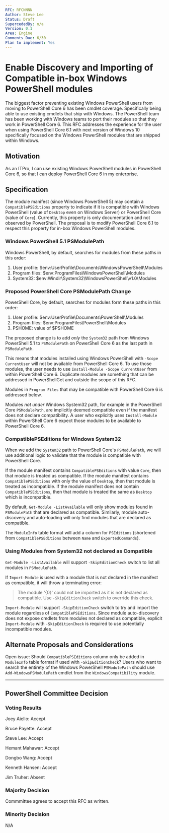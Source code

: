 ```yaml
---
RFC: RFCNNNN
Author: Steve Lee
Status: Draft
SupercededBy: n/a
Version: 0.1
Area: Engine
Comments Due: 6/30
Plan to implement: Yes
---
```


# Enable Discovery and Importing of Compatible in-box Windows PowerShell modules

The biggest factor preventing existing Windows PowerShell users from moving to PowerShell Core 6 has been cmdlet coverage.
Specifically being able to use existing cmdlets that ship with Windows.
The PowerShell team has been working with Windows teams to port their modules so that they work in PowerShell Core 6.
This RFC addresses the experience for the user when using PowerShell Core 6.1 with next version of Windows 10 specifically
focused on the Windows PowerShell modules that are shipped within Windows.

## Motivation

As an ITPro,
I can use existing Windows PowerShell modules in PowerShell Core 6,
so that I can deploy PowerShell Core 6 in my enterprise.

## Specification

The module manifest (since Windows PowerShell 5) may contain a `CompatiblePSEditions` property to indicate if it is compatible with
Windows PowerShell (value of `Desktop` even on Windows Server) or PowerShell Core (value of `Core`).
Currently, this property is only documentation and not observed by PowerShell.
The proposal is to modify PowerShell Core 6.1 to respect this property for in-box Windows PowerShell modules.

### Windows PowerShell 5.1 PSModulePath

Windows PowerShell, by default, searches for modules from these paths in this order:

  1. User profile: $env:UserProfile\Documents\WindowsPowerShell\Modules
  2. Program files: $env:ProgramFiles\WindowsPowerShell\Modules
  3. System32: $env:Windir\System32\WindowsPowerShell\v1.0\Modules

### Proposed PowerShell Core PSModulePath Change

PowerShell Core, by default, searches for modules form these paths in this order:

  1. User profile: $env:UserProfile\Documents\PowerShell\Modules
  2. Program files: $env:ProgramFiles\PowerShell\Modules
  3. PSHOME: value of $PSHOME

The proposed change is to add *only* the `System32` path from Windows PowerShell 5.1 to `PSModulePath` on PowerShell Core 6
as the last path in `PSModulePath`.

This means that modules installed using Windows PowerShell with `-Scope CurrentUser` will not be available from PowerShell
Core 6.
To use those modules, the user needs to use `Install-Module -Scope CurrentUser` from within PowerShell Core 6.
Duplicate modules are something that can be addressed in PowerShellGet and outside the scope of this RFC.

Modules in `Program Files` that may be compatible with PowerShell Core 6 is addressed below.

Modules _not under_ Windows System32 path, for example in the PowerShell Core `PSModulePath`, are implicitly deemed compatible even
if the manifest does not declare compatibility.
A user who explicitly uses `Install-Module` within PowerShell Core 6 expect those modules to be available to PowerShell Core 6.

### CompatiblePSEditions for Windows System32

When we add the `System32` path to PowerShell Core's `PSModulePath`,
we will use additional logic to validate that the module is compatible with PowerShell Core.

If the module manifest contains `CompatiblePSEditions` with value `Core`, then that module is treated as compatible.
If the module manifest contains `CompatiblePSEditions` with only the value of `Desktop`, then that module is treated as incompatible.
If the module manifest does not contain `CompatiblePSEditions`, then that module is treated the same as `Desktop` which is incompatible.

By default, `Get-Module -ListAvailable` will only show modules found in `PSModulePath` that are declared as compatible.
Similarly, module auto-discovery and auto-loading will only find modules that are declared as compatible.

The `ModuleInfo` table format will add a column for `PSEditions` (shortened from `CompatiblePSEditions` between `Name` and `ExportedCommands`).

### Using Modules from System32 not declared as Compatible

`Get-Module -ListAvailable` will support `-SkipEditionCheck` switch to list all modules in `PSModulePath`.

If `Import-Module` is used with a module that is not declared in the manifest as compatible, it will throw a terminating error:

> The module '{0}' could not be imported as it is not declared as compatible.  Use `-SkipEditionCheck` switch to override this check.

`Import-Module` will support `-SkipEditionCheck` switch to try and import the module regardless of `CompatiblePSEditions`.
Since module auto-discovery does not expose cmdlets from modules not declared as compatible, explicit `Import-Module` with
`-SkipEditionCheck` is required to use potentially incompatible modules.

## Alternate Proposals and Considerations

Open issue: Should `CompatiblePSEditions` column only be added in `ModuleInfo` table format if used with `-SkipEditionCheck`?
Users who want to search the entirety of the Windows PowerShell `PSModulePath` should use `Add-WindowsPSModulePath` cmdlet
from the `WindowsCompatibility` module.

---------------
## PowerShell Committee Decision

### Voting Results

Joey Aiello: Accept

Bruce Payette: Accept

Steve Lee: Accept

Hemant Mahawar: Accept

Dongbo Wang: Accept

Kenneth Hansen: Accept

Jim Truher: Absent

### Majority Decision

Commmittee agrees to accept this RFC as written.

### Minority Decision

N/A
